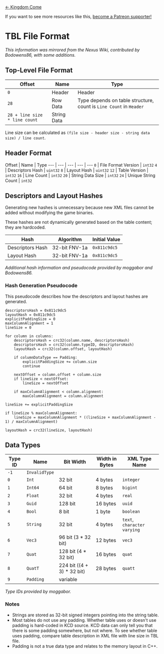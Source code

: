 <!-- TITLE: TBL File Format -->

[&larr; Kingdom Come](/kingdomcome)

If you want to see more resources like this, [become a Patreon supporter!](https://www.patreon.com/fireundubh) 

# TBL File Format
_This information was mirrored from the Nexus Wiki, contributed by Bodowens86, with some additions._

## Top-Level File Format

Offset | Name | Type
--- | --- | ---
`0` | Header | Header
`28` | Row Data | Type depends on table structure, count is `Line Count` in `Header`
`28 + line size * line count` | String Data |

Line size can be calculated as `(file size - header size - string data size) / line count`.

## Header Format

Offset | Name | Type
--- | --- | --- | --- | ---
`0` | File Format Version | `int32`
`4` | Descriptors Hash | `uint32`
`8` | Layout Hash | `uint32`
`12` | Table Version | `int32`
`16` | Line Count | `int32`
`20` | String Data Size | `int32`
`24` | Unique String Count | `int32`

## Descriptors and Layout Hashes

Generating new hashes is unnecessary because new XML files cannot be added without modifying the game binaries.

These hashes are not dynamically generated based on the table content; they are hardcoded.

Hash | Algorithm | Initial Value
--- | --- | ---
Descriptors Hash | 32-bit FNV-1a | `0x811c9dc5`
Layout Hash | 32-bit FNV-1a | `0x811c9dc5`

_Additional hash information and pseudocode provided by moggabor and Bodowens86._

### Hash Generation Pseudocode

This pseudocode describes how the descriptors and layout hashes are generated.

```text
descriptorsHash = 0x811c9dc5
layoutHash = 0x811c9dc5
explicitPaddingSize = 0
maxColumnAlignment = 1
lineSize = 0

for column in columns:
	descriptorsHash = crc32(column.name, descriptorsHash)
	descriptorsHash = crc32(column.typeID, descriptorsHash)
	layoutHash = crc32(column.offset, layoutHash)

	if columnDataType == Padding:
		explicitPaddingSize += column.size
		continue

	nextOffset = column.offset + column.size
	if lineSize < nextOffset:
		lineSize = nextOffset

	if maxColumnAlignment < column.alignment:
		maxColumnAlignment = column.alignment

lineSize += explicitPaddingSize

if lineSize % maxColumnAlignment:
	lineSize = maxColumnAlignment * ((lineSize + maxColumnAlignment - 1) / maxColumnAlignment)

layoutHash = crc32(lineSize, layoutHash)
```

## Data Types

Type ID | Name | Bit Width | Width in Bytes | XML Type Name
--- | --- | --- | --- | ---
`-1` | `InvalidType` | |
`0` | `Int` | 32 bit | 4 bytes | `integer`
`1` | `Int64` | 64 bit | 8 bytes | `bigint`
`2` | `Float` | 32 bit | 4 bytes | `real`
`3` | `Guid` | 128 bit | 16 bytes | `uuid`
`4` | `Bool` | 8 bit | 1 byte | `boolean`
`5` | `String` | 32 bit | 4 bytes | `text`, `character varying`
`6` | `Vec3` | 96 bit (3 * 32 bit) | 12 bytes | `vec3`
`7` | `Quat` | 128 bit (4 * 32 bit) | 16 bytes | `quat`
`8` | `QuatT` | 224 bit ((4 + 3) * 32 bit) | 28 bytes | `quatt`
`9` | `Padding` | variable | |

_Type IDs provided by moggabor._

### Notes

* Strings are stored as 32-bit signed integers pointing into the string table.
* Most tables do not use any padding. Whether table uses or doesn't use padding is hard-coded in KCD source. KCD data can only tell you that there is some padding somewhere, but not where. To see whether table uses padding, compare table description in XML file with line size in TBL file.
* Padding is not a true data type and relates to the memory layout in C++.